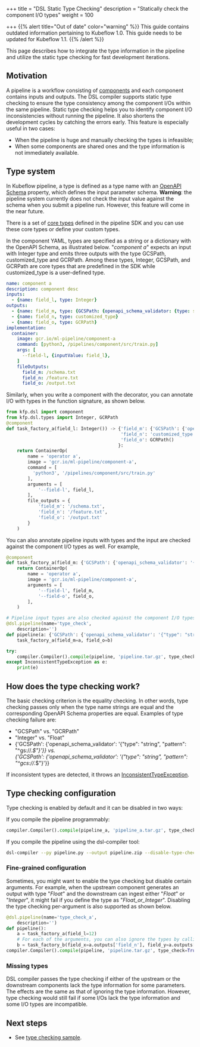 +++
title = "DSL Static Type Checking"
description = "Statically check the component I/O types"
weight = 100
                    
+++
{{% alert title="Out of date" color="warning" %}}
This guide contains outdated information pertaining to Kubeflow 1.0. This guide
needs to be updated for Kubeflow 1.1.
{{% /alert %}}

This page describes how to integrate the type information in the pipeline and utilize the 
static type checking for fast development iterations.

## Motivation

A pipeline is a workflow consisting of [components](/docs/pipelines/sdk/pipelines-sdk/build-component#overview-of-pipelines-and-components) and each
component contains inputs and outputs. The DSL compiler supports static type checking to ensure the type consistency among the component
I/Os within the same pipeline. Static type checking helps you to identify component I/O inconsistencies without running the pipeline. 
It also shortens the development cycles by catching the errors early. 
This feature is especially useful in two cases: 

* When the pipeline is huge and manually checking the types is infeasible; 
* When some components are shared ones and the type information is not immediately available.

## Type system  

In Kubeflow pipeline, a type is defined as a type name with an [OpenAPI Schema](https://github.com/OAI/OpenAPI-Specification/blob/master/versions/3.0.0.md)
property, which defines the input parameter schema. **Warning**: the pipeline system 
currently does not check the input value against the schema when you submit a pipeline run. However, this feature will come in the near 
future. 

There is a set of [core types](https://github.com/kubeflow/pipelines/blob/master/sdk/python/kfp/dsl/types.py) defined in the 
pipeline SDK and you can use these core types or define your custom types. 

In the component YAML, types are specified as a string or a dictionary with the OpenAPI Schema, as illustrated below.
"*component a*" expects an input with Integer type and emits three outputs with the type GCSPath, customized_type and GCRPath. 
Among these types, Integer, GCSPath, and GCRPath are core types that are predefined in the SDK while customized_type is a user-defined
type.  
```yaml
name: component a
description: component desc
inputs:
  - {name: field_l, type: Integer}
outputs:
  - {name: field_m, type: {GCSPath: {openapi_schema_validator: {type: string, pattern: "^gs://.*$" } }}}
  - {name: field_n, type: customized_type}
  - {name: field_o, type: GCRPath} 
implementation:
  container:
    image: gcr.io/ml-pipeline/component-a
    command: [python3, /pipelines/component/src/train.py]
    args: [
      --field-l, {inputValue: field_l},
    ]
    fileOutputs: 
      field_m: /schema.txt
      field_n: /feature.txt
      field_o: /output.txt
```
Similarly, when you write a component with the decorator, you can annotate I/O with types in the function signature, as shown below.

```python
from kfp.dsl import component
from kfp.dsl.types import Integer, GCRPath
@component
def task_factory_a(field_l: Integer()) -> {'field_m': {'GCSPath': {'openapi_schema_validator': '{"type": "string", "pattern": "^gs://.*$"}'}}, 
                                           'field_n': 'customized_type',
                                           'field_o': GCRPath()
                                          }:
    return ContainerOp(
        name = 'operator a',
        image = 'gcr.io/ml-pipeline/component-a',
        command = [
          'python3', '/pipelines/component/src/train.py'
        ],
        arguments = [
            '--field-l', field_l,
        ],
        file_outputs = {
            'field_m': '/schema.txt',
            'field_n': '/feature.txt',
            'field_o': '/output.txt'
        }
    )
```
You can also annotate pipeline inputs with types and the input are checked against the component I/O types as well. For example,
```python
@component
def task_factory_a(field_m: {'GCSPath': {'openapi_schema_validator': '{"type": "string", "pattern": "^gs://.*$"}'}}, field_o: 'Integer'):
    return ContainerOp(
        name = 'operator a',
        image = 'gcr.io/ml-pipeline/component-a',
        arguments = [
            '--field-l', field_m,
            '--field-o', field_o,
        ],
    )

# Pipeline input types are also checked against the component I/O types.
@dsl.pipeline(name='type_check',
    description='')
def pipeline(a: {'GCSPath': {'openapi_schema_validator': '{"type": "string", "pattern": "^gs://.*$"}'}}='good', b: Integer()=12):
    task_factory_a(field_m=a, field_o=b)

try:
    compiler.Compiler().compile(pipeline, 'pipeline.tar.gz', type_check=True)
except InconsistentTypeException as e:
    print(e)
```

## How does the type checking work?

The basic checking criterion is the equality checking. In other words, type checking passes only when the type name strings are equal
and the corresponding OpenAPI Schema properties are equal. Examples of type checking failure are:

* "GCSPath" vs. "GCRPath"
* "Integer" vs. "Float"
* {'GCSPath': {'openapi_schema_validator': '{"type": "string", "pattern": "^gs://.*$"}'}} vs.  
{'GCSPath': {'openapi_schema_validator': '{"type": "string", "pattern": "^gcs://.*$"}'}}

If inconsistent types are detected, it throws an [InconsistentTypeException](https://github.com/kubeflow/pipelines/blob/master/sdk/python/kfp/dsl/types.py).


## Type checking configuration

Type checking is enabled by default and it can be disabled in two ways:

If you compile the pipeline programmably:
```python
compiler.Compiler().compile(pipeline_a, 'pipeline_a.tar.gz', type_check=False)
```
If you compile the pipeline using the dsl-compiler tool:
```bash
dsl-compiler --py pipeline.py --output pipeline.zip --disable-type-check
```
### Fine-grained configuration

Sometimes, you might want to enable the type checking but disable certain arguments. For example, 
when the upstream component generates an output with type "*Float*" and the downstream can ingest either 
"*Float*" or "*Integer*", it might fail if you define the type as "*Float_or_Integer*". 
Disabling the type checking per-argument is also supported as shown below.
```python
@dsl.pipeline(name='type_check_a',
    description='')
def pipeline():
    a = task_factory_a(field_l=12)
    # For each of the arguments, you can also ignore the types by calling ignore_type function.
    b = task_factory_b(field_x=a.outputs['field_n'], field_y=a.outputs['field_o'], field_z=a.outputs['field_m'].ignore_type())
compiler.Compiler().compile(pipeline, 'pipeline.tar.gz', type_check=True)
```

### Missing types

DSL compiler passes the type checking if either of the upstream or the downstream components lack the type information for some parameters. 
The effects are the same as that of ignoring the type information. However, 
type checking would still fail if some I/Os lack the type information and some I/O types are incompatible.

## Next steps

* See [type checking sample](https://github.com/kubeflow/pipelines/blob/master/samples/core/dsl_static_type_checking/dsl_static_type_checking.ipynb).
